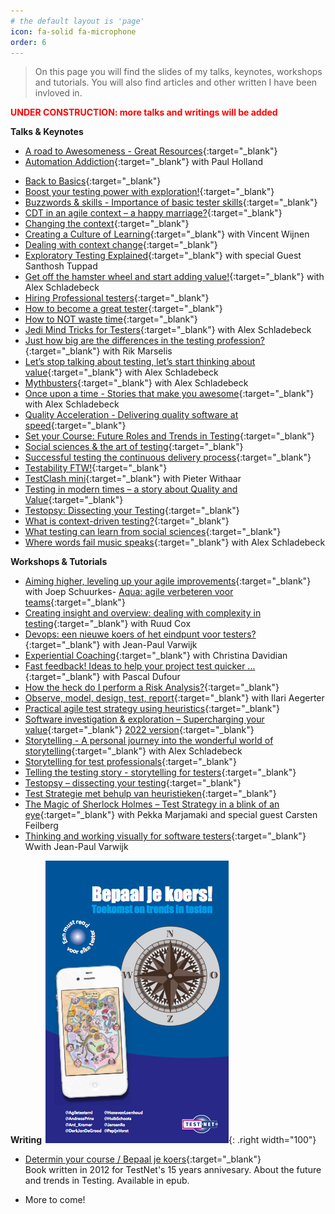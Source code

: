 ```yaml
---
# the default layout is 'page'
icon: fa-solid fa-microphone
order: 6
---
```


<blockquote class="prompt-info">On this page you will find the slides of my talks, keynotes, workshops and tutorials. You will also find articles and other written I have been invloved in.</blockquote>

<span style="color:red">**UNDER CONSTRUCTION: more talks and writings will be added**</span>

**Talks & Keynotes**
- [A road to Awesomeness - Great Resources](/assets/files/Great-resources-a-road-to-awesomeness-TestBashManchester2016-HuibSchoots%20-Updated%20-version.pdf){:target="_blank"}
- [Automation Addiction](/assets/files/Automation%20Addiction%20-%20ATD%202023%20-%20Paul%20Holland%20and%20Huib%20Schoots.pdf){:target="_blank"} with Paul Holland
<!--- [Bad-gile: the gameshow](){:target="_blank"} with BArt Knaack & Alex Schladebeck --> 
- [Back to Basics](/assets/files/Back-to-Basics-Noordertest2024-HuibSchoots.pdf){:target="_blank"}
- [Boost your testing power with exploration!](/assets/files/Exploratory-testing-HuibSchoots-DutchTestingDay2012.pdf){:target="_blank"}
- [Buzzwords & skills - Importance of basic tester skills](/assets/files/Buzzwords-and-skills-AgileTDOpenAir2023-HuibSchoots.pdf){:target="_blank"}
- [CDT in an agile context – a happy marriage?](/assets/files/Happy-Marriage-TestBash2014-HuibSchoots.pdf){:target="_blank"}
- [Changing the context](/assets/files/Changing-the-context-ATD2012.pdf){:target="_blank"}
- [Creating a Culture of Learning](/assets/files/Creating-a-culture-of-learning-VincentWijnen-HuibSchoots-ATD2022.pdf){:target="_blank"} with Vincent Wijnen
- [Dealing with context change](/assets/files/Dealing-With-Context-Change-HuibSchoots-CopenhagenContext2015.pdf){:target="_blank"}
- [Exploratory Testing Explained](/assets/files/ET%20Explained%20-%20ExpoQA%202018%20-%20Huib%20Schoots.pdf){:target="_blank"} with special Guest Santhosh Tuppad
- [Get off the hamster wheel and start adding value!](/assets/files/Get%20off%20the%20hamster%20wheel%20and%20start%20adding%20value%20-%20Huib%20Schoots%20-%20Alex%20Schladebeck%20-%20ATD%202018.pdf){:target="_blank"} with Alex Schladebeck
- [Hiring Professional testers](/assets/files/Hiring-professional-testers-Webinar%20EuroStar2014.pdf){:target="_blank"}
- [How to become a great tester](/assets/files/How-to-become-a-great-tester-EuroSTAR2013-HuibSchoots.pdf){:target="_blank"}
- [How to NOT waste time](/assets/files/How-to-not-waste-time-OnlineTestConf2022-HuibSchoots.pdf){:target="_blank"}
- [Jedi Mind Tricks for Testers](/assets/files/JediMindTricks%20-%20TestBash%20Manchester%20-%20Alex%20Schladebeck%20-%20Huib%20Schoots.pdf){:target="_blank"} with Alex Schladebeck
- [Just how big are the differences in the testing profession?](/assets/files/Just-how-big-are-the-differences-in-testing-TestNetVoorjaarevenement2024-RikMarselis-HuibSchoots.pdf){:target="_blank"} with Rik Marselis
- [Let’s stop talking about testing, let’s start thinking about value](/assets/files/Let’s%20stop%20talking%20about%20Testing,%20let’s%20start%20thinking%20about%20value%20-%20ExpoQA%202018%20-%20Alex%20Schladebeck%20and%20Huib%20Schoots.pdf){:target="_blank"} with Alex Schladebeck
- [Mythbusters](/assets/files/Mythbusters-AgileTestingDayNL-HuibSchoots-AlexSchladebeck.pdf){:target="_blank"} with Alex Schladebeck
- [Once upon a time - Stories that make you awesome](/assets/files/Keynote%20-%20Stories%20that%20make%20you%20awesome%20-%20ATD%202016%20-%20Alex%20Schladebeck%20and%20Huib%20Schoots.pdf){:target="_blank"} with Alex Schladebeck
- [Quality Acceleration - Delivering quality software at speed](/assets/files/Quality-Acceleration-delivering-quality-software-at-speed-Inflectracon2020-HuibSchoots.pdf){:target="_blank"}
- [Set your Course: Future Roles and Trends in Testing](/assets/files/Set-your-course-HuibSchoots-LetsTest2013.pdf){:target="_blank"}
- [Social sciences & the art of testing](/assets/files/Social-sciences-and-the-art-of-testing-CAST2014-Huib%20Schoots.pdf){:target="_blank"}
- [Successful testing the continuous delivery process](/assets/files/Continuous-Delivery-test-automation-day.pdf){:target="_blank"}
- [Testability FTW!](/assets/files/Testability-FTW-Apil2016-HuibSchoots.pdf){:target="_blank"}
- [TestClash mini](/assets/files/Testclash_Mini.pdf){:target="_blank"} with Pieter Withaar
- [Testing in modern times – a story about Quality and Value](/assets/files/Testing%20in%20modern%20times%20-%20a%20story%20about%20Quality%20and%20Value%20-%20Oredev%202022.pdf){:target="_blank"}
- [Testopsy: Dissecting your Testing](/assets/files/Testopsy-ETC2017-HuibSchoots.pdf){:target="_blank"}
- [What is context-driven testing?](/assets/files/What-is-CDT-TestNet-Najaarsevenement2013-HuibSchoots.pdf){:target="_blank"}
- [What testing can learn from social sciences](/assets/files/What-testing-can-learn-from-social-sciences-BTD2013.pdf){:target="_blank"}
- [Where words fail music speaks](/assets/files/Where%20words%20fail%20music%20speaks%20-%20ATD%20Potsdam%202015%20-%20Huib%20Schoots%20&%20Alex%20Schladebeck.pdf){:target="_blank"} with Alex Schladebeck

**Workshops & Tutorials**
- [Aiming higher, leveling up your agile improvements](/assets/files/Aiming%20Higher%20-%20ATD%202017%20-%20Huib%20Schoots%20and%20Joep%20Schuurkes.pdf){:target="_blank"} with Joep Schuurkes- [Aqua: agile verbeteren voor teams](/assets/files/Aqua%20-%20agile%20Improvement%20-%20TestNet%20Zomerworkshops%202017%20-%20Huib%20Schoots.pdf){:target="_blank"}
- [Creating insight and overview: dealing with complexity in testing](/assets/files/Creating%20insight%20and%20overview%20-%20Dealing%20with%20complexity%20in%20testing%20-%20Copenhagencontext%202017.pdf){:target="_blank"} with Ruud Cox
- [Devops: een nieuwe koers of het eindpunt voor testers?](/assets/files/devops%20-%20een%20nieuwe%20koers%20of%20het%20eindpunt%20voor%20testers%20-%20TestNet%20Voorjaar%202017%20-%20JeanPaulVarwijk%20-%20HuibSchoots.pdf){:target="_blank"} with Jean-Paul Varwijk
- [Experiential Coaching](/assets/files/Flips%20-%20Experiential%20Coaching%20-%20ATD%202019.pdf){:target="_blank"} with Christina Davidian
- [Fast feedback! Ideas to help your project test quicker ... ](/assets/files/Fast-Feedback-HuibSchoots-PascalDufour-AgileTestingDays2013.pdf){:target="_blank"} with Pascal Dufour
- [How the heck do I perform a Risk Analysis?](/assets/files/How-the-heck-do-I-perform-a-Risk-Analysis-ATD2020-HuibSchoots-PaulHolland.pdf){:target="_blank"}
- [Observe, model, design, test, report](https://www.dropbox.com/scl/fi/ejfz7r3y546ik5360ztuc/OBSERVE-MODEL-DESIGN-TEST-REPORT-v3.pdf?rlkey=itphz6ej2m73ccz3xfu9wti6p&st=6u0p3e0l&dl=0){:target="_blank"} with Ilari Aegerter
- [Practical agile test strategy using heuristics](/assets/files/Workshop-Test-Strategy-AgileTestingDays2014-HuibSchoots.pdf){:target="_blank"}
- [Software investigation & exploration – Supercharging your value](/assets/files/Software%20investigation%20and%20exploration%20-%20Supercharging%20your%20value%20-%20ATD%20USA%202019%20-%20Huib%20Schoots%20and%20Alex%20Schladeback.pdf){:target="_blank"} [2022 version](/assets/files/Software%20investigation%20&%20exploration%20%20-%20%20Supercharging%20your%20value%20-%20ATD%20USA%202022.pdf){:target="_blank"}
- [Storytelling - A personal journey into the wonderful world of storytelling](/assets/files/Workshop%20Storytelling%20-%20ATD%20USA%202018%20-%20Alex%20Schladebeck%20-%20Huib%20Schoots.pdf){:target="_blank"} with Alex Schladebeck
- [Storytelling for test professionals](/assets/files/Slides%20Workshop%20Storytelling%20LTGW%202017%20Huib%20Schoots.pdf){:target="_blank"}
- [Telling the testing story - storytelling for testers](/assets/files/Telling%20the%20testing%20story%20-%20storytelling%20for%20testers%20-%20Huib%20Schoots%20-%20TestNet%20Voorjaar%202015.pdf){:target="_blank"}
- [Testopsy – dissecting your testing](/assets/files/TestOpsy%20-%20ATD%202017%20-%20Huib%20Schoots%20and%20Alex%20Schladebeck.pdf){:target="_blank"}
- [Test Strategie met behulp van heuristieken](/assets/files/Teststrategie-met-heuristieken-TestNetNieuws-Huib-Schoots.pdf){:target="_blank"}
- [The Magic of Sherlock Holmes – Test Strategy in a blink of an eye](/assets/files/magic-of-sherlock-holmes.pdf){:target="_blank"} with Pekka Marjamaki and special guest Carsten Feilberg
- [Thinking and working visually for software testers](/assets/files/Thinking-and-working-visually-for-software-testers-LetsTest2013.pdf){:target="_blank"} Wwith Jean-Paul Varwijk

**Writing**
![Bepaal je koers](/assets/img/bepaaljekoers.png){: .right width="100"}
- [Determin your course / Bepaal je koers](/assets/files/testnet_bepaal_je_koers.epub){:target="_blank"}<br>
    Book written in 2012 for TestNet's 15 years annivesary. About the future and trends in Testing. Available in epub.



-   More to come!
